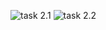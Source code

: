 ![](https://github.com/ppc-ntu-khpi/35-first-lab-KyshynetsVlad/tree/master/Solution/task_2.1.png "task 2.1")
![](https://github.com/ppc-ntu-khpi/35-first-lab-KyshynetsVlad/tree/master/Solution/task_2.2.png "task 2.2")